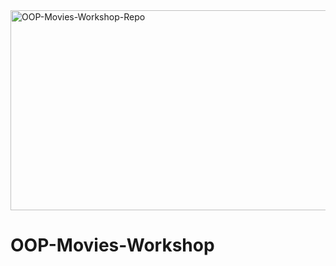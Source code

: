 <img src="https://socialify.git.ci/SineMag/OOP-Movies-Workshop-Repo/image?language=1&owner=1&name=1&stargazers=1&theme=Light" alt="OOP-Movies-Workshop-Repo" width="640" height="320" />

# OOP-Movies-Workshop

